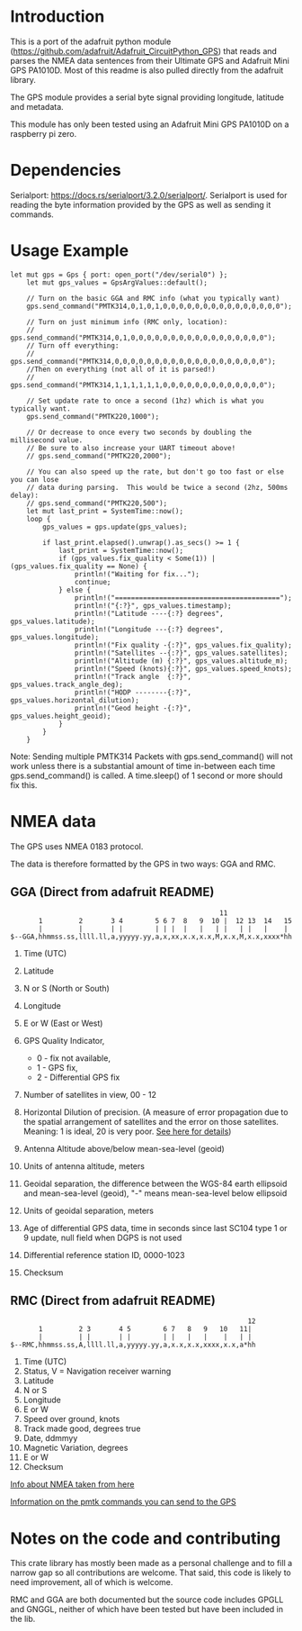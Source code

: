 # Introduction
This is a port of the adafruit python module (https://github.com/adafruit/Adafruit_CircuitPython_GPS) that reads and
parses the NMEA data sentences from their Ultimate GPS and Adafruit Mini GPS PA1010D. 
Most of this readme is also pulled directly from the adafruit library. 

The GPS module provides a serial byte signal providing longitude, latitude and metadata. 

This module has only been tested using an Adafruit Mini GPS PA1010D on a raspberry pi zero. 

# Dependencies
Serialport: https://docs.rs/serialport/3.2.0/serialport/. Serialport is used for reading the byte information provided
by the GPS as well as sending it commands. 

# Usage Example
```
let mut gps = Gps { port: open_port("/dev/serial0") };
    let mut gps_values = GpsArgValues::default();

    // Turn on the basic GGA and RMC info (what you typically want)
    gps.send_command("PMTK314,0,1,0,1,0,0,0,0,0,0,0,0,0,0,0,0,0,0,0");

    // Turn on just minimum info (RMC only, location):
    // gps.send_command("PMTK314,0,1,0,0,0,0,0,0,0,0,0,0,0,0,0,0,0,0,0");
    // Turn off everything:
    // gps.send_command("PMTK314,0,0,0,0,0,0,0,0,0,0,0,0,0,0,0,0,0,0,0");
    //Then on everything (not all of it is parsed!)
    // gps.send_command("PMTK314,1,1,1,1,1,1,0,0,0,0,0,0,0,0,0,0,0,0,0");

    // Set update rate to once a second (1hz) which is what you typically want.
    gps.send_command("PMTK220,1000");

    // Or decrease to once every two seconds by doubling the millisecond value.
    // Be sure to also increase your UART timeout above!
    // gps.send_command("PMTK220,2000");

    // You can also speed up the rate, but don't go too fast or else you can lose
    // data during parsing.  This would be twice a second (2hz, 500ms delay):
    // gps.send_command("PMTK220,500");
    let mut last_print = SystemTime::now();
    loop {
        gps_values = gps.update(gps_values);

        if last_print.elapsed().unwrap().as_secs() >= 1 {
            last_print = SystemTime::now();
            if (gps_values.fix_quality < Some(1)) | (gps_values.fix_quality == None) {
                println!("Waiting for fix...");
                continue;
            } else {
                println!("=========================================");
                println!("{:?}", gps_values.timestamp);
                println!("Latitude ----{:?} degrees", gps_values.latitude);
                println!("Longitude ---{:?} degrees", gps_values.longitude);
                println!("Fix quality -{:?}", gps_values.fix_quality);
                println!("Satellites --{:?}", gps_values.satellites);
                println!("Altitude (m) {:?}", gps_values.altitude_m);
                println!("Speed (knots){:?}", gps_values.speed_knots);
                println!("Track angle  {:?}", gps_values.track_angle_deg);
                println!("HODP --------{:?}", gps_values.horizontal_dilution);
                println!("Geod height -{:?}", gps_values.height_geoid);
            }
        }
    }
```

Note: Sending multiple PMTK314 Packets with gps.send_command() will not work unless there is a substantial amount of 
time in-between each time gps.send_command() is called. A time.sleep() of 1 second or more should fix this.

# NMEA data
The GPS uses NMEA 0183 protocol. 

The data is therefore formatted by the GPS in two ways: GGA and RMC.

## GGA (Direct from adafruit README)
                                                        11
           1         2       3 4        5 6 7  8   9  10 |  12 13  14   15
           |         |       | |        | | |  |   |   | |   | |   |    |
    $--GGA,hhmmss.ss,llll.ll,a,yyyyy.yy,a,x,xx,x.x,x.x,M,x.x,M,x.x,xxxx*hh


1. Time (UTC)
2. Latitude
3. N or S (North or South)
4. Longitude
5. E or W (East or West)
6. GPS Quality Indicator,

   * 0 - fix not available,
   * 1 - GPS fix,
   * 2 - Differential GPS fix
7. Number of satellites in view, 00 - 12
8. Horizontal Dilution of precision. (A measure of error propagation due to the spatial arrangement of satellites and 
the error on those satellites. Meaning: 1 is ideal, 20 is very poor. [See here for details](https://en.wikipedia.org/wiki/Dilution_of_precision_(navigation)#Meaning_of_DOP_Values[citation_needed]))   
9. Antenna Altitude above/below mean-sea-level (geoid)
10. Units of antenna altitude, meters
11. Geoidal separation, the difference between the WGS-84 earth ellipsoid and mean-sea-level (geoid),
        "-" means mean-sea-level below ellipsoid
12. Units of geoidal separation, meters
13. Age of differential GPS data, time in seconds since last SC104 type 1 or 9 update, null field when DGPS is not used
14. Differential reference station ID, 0000-1023
15. Checksum

## RMC (Direct from adafruit README)
                                                               12
           1         2 3       4 5        6 7   8   9   10   11|
           |         | |       | |        | |   |   |    |   | |
    $--RMC,hhmmss.ss,A,llll.ll,a,yyyyy.yy,a,x.x,x.x,xxxx,x.x,a*hh

1. Time (UTC)
2. Status, V = Navigation receiver warning
3. Latitude
4. N or S
5. Longitude
6. E or W
7. Speed over ground, knots
8. Track made good, degrees true
9. Date, ddmmyy
10. Magnetic Variation, degrees
11. E or W
12. Checksum

[Info about NMEA taken from here](https://www.tronico.fi/OH6NT/docs/NMEA0183.pdf)

[Information on the pmtk commands you can send to the GPS](https://cdn-shop.adafruit.com/datasheets/PMTK_A11.pdf)
# Notes on the code and contributing
This crate library has mostly been made as a personal challenge and to fill a narrow gap so all contributions are welcome.
That said, this code is likely to need improvement, all of which is welcome. 

RMC and GGA are both documented but the source code includes GPGLL and GNGGL, neither of which have been tested but have 
been included in the lib. 